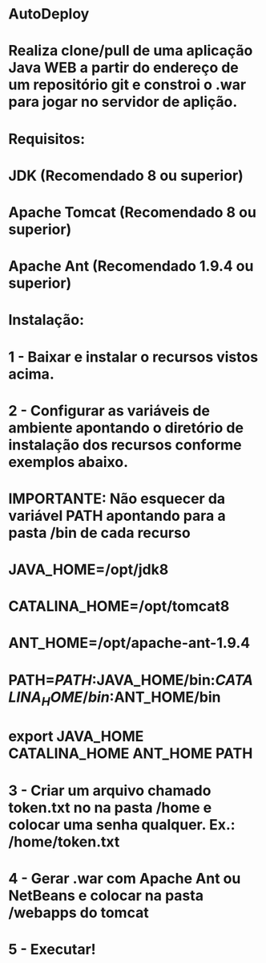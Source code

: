 # AutoDeploy
# Realiza clone/pull de uma aplicação Java WEB a partir do endereço de um repositório git e constroi o .war para jogar no servidor de aplição.
# 
# Requisitos:
# JDK (Recomendado 8 ou superior)
# Apache Tomcat (Recomendado 8 ou superior)
# Apache Ant (Recomendado 1.9.4 ou superior)
#
# Instalação:
# 1 - Baixar e instalar o recursos vistos acima.
#
# 2 - Configurar as variáveis de ambiente apontando o diretório de instalação dos recursos conforme exemplos abaixo.
#   IMPORTANTE: Não esquecer da variável PATH apontando para a pasta /bin de cada recurso
#
#   JAVA_HOME=/opt/jdk8
#   CATALINA_HOME=/opt/tomcat8
#   ANT_HOME=/opt/apache-ant-1.9.4
#   PATH=$PATH:$JAVA_HOME/bin:$CATALINA_HOME/bin:$ANT_HOME/bin
#   export JAVA_HOME CATALINA_HOME ANT_HOME PATH
#
# 3 - Criar um arquivo chamado token.txt no na pasta /home e colocar uma senha qualquer. Ex.: /home/token.txt
#
# 4 - Gerar .war com Apache Ant ou NetBeans e colocar na pasta /webapps do tomcat
#
# 5 - Executar!
